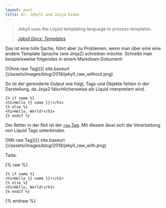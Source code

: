 ```yaml
---
layout: post
title: Dr. Jekyll and Jinja hides
---
```


> Jekyll uses the Liquid templating language to process templates.
>
> <cite>[Jekyll Docs: Templates](https://jekyllrb.com/docs/templates/)</cite>

Das ist eine tolle Sache, führt aber zu Problemen, wenn man über eine eine andere Template Sprache (wie Jinja2) schreiben möchte. Schreibt man beispielsweise folgendes in einem Markdown Dokument:

![Ohne raw Tag]({{ site.baseurl }}/assets/images/blog/2018/jekyll_raw_without.png)

So ist der gerenderte Output wie folgt, Tags und Objekte fehlen in der Darstellung, da Jinja2 fälschlicherweise als Liquid interpretiert wird.

```django
{% if name %}
<h1>Hello {{ name }}!</h1>
{% else %}
<h1>Hello, World!</h1>
{% endif %}
```

Der Retter in der Not ist der [`raw` Tag](http://shopify.github.io/liquid/tags/raw/). Mit diesem lässt sich die Verarbeitung von Liquid Tags unterbinden.

![Mit raw Tag]({{ site.baseurl }}/assets/images/blog/2018/jekyll_raw_with.png)

Tada:

{% raw %}
```django
{% if name %}
<h1>Hello {{ name }}!</h1>
{% else %}
<h1>Hello, World!</h1>
{% endif %}
```
{% endraw %}
